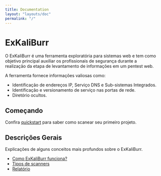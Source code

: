 ```yaml
---
title: Documentation
layout: "layouts/doc"
permalink: "/"
---
```


# ExKaliBurr

O ExKaliBurr é uma ferramenta exploratória para sistemas web e tem como objetivo principal auxiliar os profissionais de segurança durante a realização da etapa de levantamento de informações em um pentest web. 

A ferramenta fornece informações valiosas como:
- Identificação de endereços IP, Serviço DNS e Sub-sistemas Integrados.
- Identificação e versionamento de serviço nas portas de rede.
- Diretório ocultos.

## Começando

Confira [quickstart](/Manual/quickstart) para saber como scanear seu primeiro projeto. 

## Descrições Gerais

Explicações de alguns conceitos mais profundos sobre o ExKaliBurr.
- [Como ExKaliBurr funciona?](/Manual/workflow/)
- [Tipos de scanners](/Manual/scanners/)
- [Relatório](/Manual/reports/)
  
